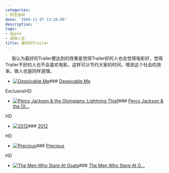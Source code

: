 ```yaml
---
categories:
- 时空波动
date: '2009-11-07 13:20:00'
description: ''
tags:
- Apple
- 品味人生
title: 最好的Trailer
---
```

     我认为最好的Trailer要达到的效果是觉得Trailer好的人也会觉得电影好，觉得Trailer不好的人也不会喜欢电影。这样可以节约大家的时间，增进这个社会的效率。做人也是同样道理。  
  


* [![Despicable Me](http://boke9cheng.files.wordpress.com/2009/11/despicableme_200911041511.jpg)](http://www.apple.com/trailers/universal/despicableme/)### [Despicable Me](http://www.apple.com/trailers/universal/despicableme/)

ExclusiveHD
* [![Percy Jackson & the Olympians: Lightning Thief](http://boke9cheng.files.wordpress.com/2009/11/percyjacksontheolympianslightningthief_200910301408.jpg)](http://www.apple.com/trailers/fox/percyjacksontheolympianslightningthief/)### [Percy Jackson \& the Ol...](http://www.apple.com/trailers/fox/percyjacksontheolympianslightningthief/)

HD
* [![2012](http://boke9cheng.files.wordpress.com/2009/11/2012_200906261532.jpg)](http://www.apple.com/trailers/sony_pictures/2012/)### [2012](http://www.apple.com/trailers/sony_pictures/2012/)

HD
* [![Precious](http://boke9cheng.files.wordpress.com/2009/11/precious_200910201659.jpg)](http://www.apple.com/trailers/lions_gate/precious/)### [Precious](http://www.apple.com/trailers/lions_gate/precious/)

HD
* [![The Men Who Stare At Goats](http://boke9cheng.files.wordpress.com/2009/11/themenwhostareatgoats_200911021451.jpg)](http://www.apple.com/trailers/independent/themenwhostareatgoats/)### [The Men Who Stare At G...](http://www.apple.com/trailers/independent/themenwhostareatgoats/)

  
